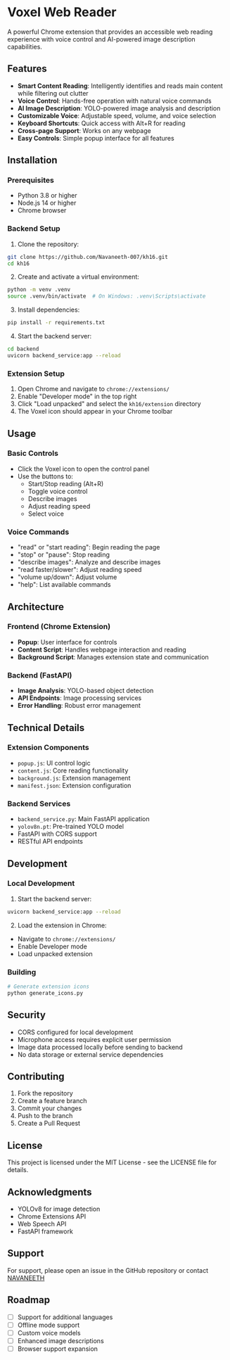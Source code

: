 # Voxel Web Reader

A powerful Chrome extension that provides an accessible web reading experience with voice control and AI-powered image description capabilities.

## Features

- **Smart Content Reading**: Intelligently identifies and reads main content while filtering out clutter
- **Voice Control**: Hands-free operation with natural voice commands
- **AI Image Description**: YOLO-powered image analysis and description
- **Customizable Voice**: Adjustable speed, volume, and voice selection
- **Keyboard Shortcuts**: Quick access with Alt+R for reading
- **Cross-page Support**: Works on any webpage
- **Easy Controls**: Simple popup interface for all features

## Installation

### Prerequisites
- Python 3.8 or higher
- Node.js 14 or higher
- Chrome browser

### Backend Setup
1. Clone the repository:
```bash
git clone https://github.com/Navaneeth-007/kh16.git
cd kh16
```

2. Create and activate a virtual environment:
```bash
python -m venv .venv
source .venv/bin/activate  # On Windows: .venv\Scripts\activate
```

3. Install dependencies:
```bash
pip install -r requirements.txt
```

4. Start the backend server:
```bash
cd backend
uvicorn backend_service:app --reload
```

### Extension Setup
1. Open Chrome and navigate to `chrome://extensions/`
2. Enable "Developer mode" in the top right
3. Click "Load unpacked" and select the `kh16/extension` directory
4. The Voxel icon should appear in your Chrome toolbar

## Usage

### Basic Controls
- Click the Voxel icon to open the control panel
- Use the buttons to:
  - Start/Stop reading (Alt+R)
  - Toggle voice control
  - Describe images
  - Adjust reading speed
  - Select voice

### Voice Commands
- "read" or "start reading": Begin reading the page
- "stop" or "pause": Stop reading
- "describe images": Analyze and describe images
- "read faster/slower": Adjust reading speed
- "volume up/down": Adjust volume
- "help": List available commands

## Architecture

### Frontend (Chrome Extension)
- **Popup**: User interface for controls
- **Content Script**: Handles webpage interaction and reading
- **Background Script**: Manages extension state and communication

### Backend (FastAPI)
- **Image Analysis**: YOLO-based object detection
- **API Endpoints**: Image processing services
- **Error Handling**: Robust error management

## Technical Details

### Extension Components
- `popup.js`: UI control logic
- `content.js`: Core reading functionality
- `background.js`: Extension management
- `manifest.json`: Extension configuration

### Backend Services
- `backend_service.py`: Main FastAPI application
- `yolov8n.pt`: Pre-trained YOLO model
- FastAPI with CORS support
- RESTful API endpoints

## Development

### Local Development
1. Start the backend server:
```bash
uvicorn backend_service:app --reload
```

2. Load the extension in Chrome:
- Navigate to `chrome://extensions/`
- Enable Developer mode
- Load unpacked extension

### Building
```bash
# Generate extension icons
python generate_icons.py
```

## Security

- CORS configured for local development
- Microphone access requires explicit user permission
- Image data processed locally before sending to backend
- No data storage or external service dependencies

## Contributing

1. Fork the repository
2. Create a feature branch
3. Commit your changes
4. Push to the branch
5. Create a Pull Request

## License

This project is licensed under the MIT License - see the LICENSE file for details.

## Acknowledgments

- YOLOv8 for image detection
- Chrome Extensions API
- Web Speech API
- FastAPI framework

## Support

For support, please open an issue in the GitHub repository or contact [NAVANEETH](mailto:nsnandanam@gmail.com)

## Roadmap

- [ ] Support for additional languages
- [ ] Offline mode support
- [ ] Custom voice models
- [ ] Enhanced image descriptions
- [ ] Browser support expansion 